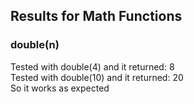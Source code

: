 ## Results for Math Functions

### double(n)
Tested with double(4) and it returned: 8  
Tested with double(10) and it returned: 20  
So it works as expected
